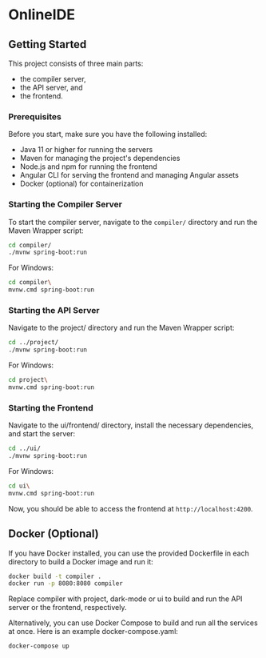 # OnlineIDE

## Getting Started

This project consists of three main parts: 
* the compiler server,
* the API server, and 
* the frontend.

### Prerequisites

Before you start, make sure you have the following installed:

- Java 11 or higher for running the servers
- Maven for managing the project's dependencies
- Node.js and npm for running the frontend
- Angular CLI for serving the frontend and managing Angular assets
- Docker (optional) for containerization

### Starting the Compiler Server

To start the compiler server, navigate to the `compiler/` directory and run the Maven Wrapper script:

```sh
cd compiler/
./mvnw spring-boot:run
```

For Windows:
```sh
cd compiler\
mvnw.cmd spring-boot:run
```

### Starting the API Server
Navigate to the project/ directory and run the Maven Wrapper script:
```sh
cd ../project/
./mvnw spring-boot:run
```

For Windows:
```sh
cd project\
mvnw.cmd spring-boot:run
```

### Starting the Frontend
Navigate to the ui/frontend/ directory, install the necessary dependencies, and start the server:
```sh
cd ../ui/
./mvnw spring-boot:run
```

For Windows:
```sh
cd ui\
mvnw.cmd spring-boot:run
```

Now, you should be able to access the frontend at `http://localhost:4200`.

## Docker (Optional)
If you have Docker installed, you can use the provided Dockerfile in each directory to build a Docker image and run it:
```sh
docker build -t compiler .
docker run -p 8080:8080 compiler
```

Replace compiler with project, dark-mode or ui to build and run the API server or the frontend, respectively.

Alternatively, you can use Docker Compose to build and run all the services at once. Here is an example docker-compose.yaml:
```sh
docker-compose up
```
